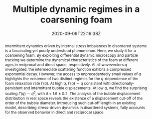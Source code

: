 ---
title: "Multiple dynamic regimes in a coarsening foam"
authors:
- Fabio Giavazzi
- Veronique Trappe
- admin

#author_notes:
#- "author1 note"
#- "author2 note"
date: "2020-09-09T22:16:38Z"
doi: "10.1088/1361-648x/abb684"

# Schedule page publish date (NOT publication's date).
publishDate: "2024-04-15T00:00:00Z"

# Publication type.
# Legend: 0 = Uncategorized; 1 = Conference paper; 2 = Journal article;
# 3 = Preprint / Working Paper; 4 = Report; 5 = Book; 6 = Book section;
# 7 = Thesis; 8 = Patent
publication_types: ["article-journal"]

# Publication name and optional abbreviated publication name.
publication: "*Journal Of Physics: Condensed Matter* **33**, 024002"
publication_short: "*J. Phys.: Condens. Matter* **33**, 024002"

abstract: Intermittent dynamics driven by internal stress imbalances in disordered systems is a fascinating yet poorly understood phenomenon. Here, we study it for a coarsening foam. By exploiting differential dynamic microscopy and particle tracking we determine the dynamical characteristics of the foam at different ages in reciprocal and direct space, respectively. At all wavevectors $q$ investigated, the intermediate scattering function exhibits a compressed exponential decay. However, the access to unprecedentedly small values of $q$ highlights the existence of two distinct regimes for the $q$-dependence of the foam relaxation rate $\Gamma(q)$. At high $q$, $\Gamma(q) \sim q$ consistent with directionally-persistent and intermittent bubble displacements. At low $q$, we find the surprising scaling $\Gamma(q) \sim q^{\delta}$, with $\delta$ = 1.6 $\pm$ 0.2. The analysis of the bubble displacement distribution in real space reveals the existence of a displacement cut-off of the order of the bubble diameter. Introducing such cut-off length in an existing model, describing stress-driven dynamics in disordered systems, fully accounts for the observed behavior in direct and reciprocal space.

# Summary. An optional shortened abstract.
summary:

tags:
#- tag1
#- tag2
featured: false

links:
#- name: Link
#  url: "link..."
#url_pdf: ''
#url_code: ''
#url_dataset: ''
#url_poster: ''
#url_project: ''
#url_slides: ''
#url_source: ''
#url_video: ''

# Featured image
# To use, add an image named `featured.jpg/png` to your page's folder. 
#image:
#  caption: ""
#  focal_point: ""
#  preview_only: false

# Associated Projects (optional).
#   Associate this publication with one or more of your projects.
#   Simply enter your project's folder or file name without extension.
#   E.g. `internal-project` references `content/project/internal-project/index.md`.
#   Otherwise, set `projects: []`.
projects: []

# Slides (optional).
#   Associate this publication with Markdown slides.
#   Simply enter your slide deck's filename without extension.
#   E.g. `slides: "example"` references `content/slides/example/index.md`.
#   Otherwise, set `slides: ""`.
slides:

# Comments (optional).
#   Enable comments in the page.
commentable: false
---